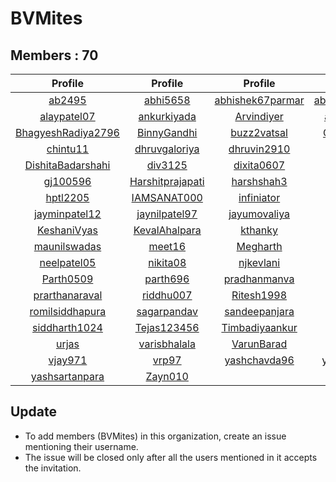 # BVMites


## Members : 70


|                           Profile                           |                         Profile                         |                         Profile                         |                           Profile                           |
| :---------------------------------------------------------: | :-----------------------------------------------------: | :-----------------------------------------------------: | :---------------------------------------------------------: |
|             [ab2495](https://github.com/ab2495)             |         [abhi5658](https://github.com/abhi5658)         | [abhishek67parmar](https://github.com/abhishek67parmar) | [abhishekshingadiya](https://github.com/abhishekshingadiya) |
|        [alaypatel07](https://github.com/alaypatel07)        |      [ankurkiyada](https://github.com/ankurkiyada)      |       [Arvindiyer](https://github.com/Arvindiyer)       |      [aseem-thakkar](https://github.com/aseem-thakkar)      |
| [BhagyeshRadiya2796](https://github.com/BhagyeshRadiya2796) |      [BinnyGandhi](https://github.com/BinnyGandhi)      |      [buzz2vatsal](https://github.com/buzz2vatsal)      |     [ChintanAcharya](https://github.com/ChintanAcharya)     |
|           [chintu11](https://github.com/chintu11)           |    [dhruvgaloriya](https://github.com/dhruvgaloriya)    |      [dhruvin2910](https://github.com/dhruvin2910)      |        [DhruvSuthar](https://github.com/DhruvSuthar)        |
|  [DishitaBadarshahi](https://github.com/DishitaBadarshahi)  |          [div3125](https://github.com/div3125)          |       [dixita0607](https://github.com/dixita0607)       |         [Gazala1996](https://github.com/Gazala1996)         |
|           [gj100596](https://github.com/gj100596)           | [Harshitprajapati](https://github.com/Harshitprajapati) |       [harshshah3](https://github.com/harshshah3)       |        [hetadesai26](https://github.com/hetadesai26)        |
|           [hptl2205](https://github.com/hptl2205)           |      [IAMSANAT000](https://github.com/IAMSANAT000)      |       [infiniator](https://github.com/infiniator)       |      [jaladhipathak](https://github.com/jaladhipathak)      |
|      [jayminpatel12](https://github.com/jayminpatel12)      |    [jaynilpatel97](https://github.com/jaynilpatel97)    |     [jayumovaliya](https://github.com/jayumovaliya)     |             [jp9573](https://github.com/jp9573)             |
|        [KeshaniVyas](https://github.com/KeshaniVyas)        |    [KevalAhalpara](https://github.com/KevalAhalpara)    |          [kthanky](https://github.com/kthanky)          |          [Maulikp21](https://github.com/Maulikp21)          |
|       [maunilswadas](https://github.com/maunilswadas)       |           [meet16](https://github.com/meet16)           |         [Megharth](https://github.com/Megharth)         |         [Mitsypanch](https://github.com/Mitsypanch)         |
|        [neelpatel05](https://github.com/neelpatel05)        |         [nikita08](https://github.com/nikita08)         |        [njkevlani](https://github.com/njkevlani)        |          [Pancham97](https://github.com/Pancham97)          |
|          [Parth0509](https://github.com/Parth0509)          |         [parth696](https://github.com/parth696)         |     [pradhanmanva](https://github.com/pradhanmanva)     |        [pranshu0210](https://github.com/pranshu0210)        |
|     [prarthanaraval](https://github.com/prarthanaraval)     |        [riddhu007](https://github.com/riddhu007)        |       [Ritesh1998](https://github.com/Ritesh1998)       |        [Rohitpa7824](https://github.com/Rohitpa7824)        |
|    [romilsiddhapura](https://github.com/romilsiddhapura)    |      [sagarpandav](https://github.com/sagarpandav)      |    [sandeepanjara](https://github.com/sandeepanjara)    |             [Shreyv](https://github.com/Shreyv)             |
|      [siddharth1024](https://github.com/siddharth1024)      |      [Tejas123456](https://github.com/Tejas123456)      |   [Timbadiyaankur](https://github.com/Timbadiyaankur)   |         [tushar8049](https://github.com/tushar8049)         |
|              [urjas](https://github.com/urjas)              |     [varisbhalala](https://github.com/varisbhalala)     |       [VarunBarad](https://github.com/VarunBarad)       |       [vattytrivedi](https://github.com/vattytrivedi)       |
|            [vjay971](https://github.com/vjay971)            |            [vrp97](https://github.com/vrp97)            |     [yashchavda96](https://github.com/yashchavda96)     |      [yashmehta1202](https://github.com/yashmehta1202)      |
|     [yashsartanpara](https://github.com/yashsartanpara)     |          [Zayn010](https://github.com/Zayn010)          |                                                         |                                                             |


## Update
- To add members (BVMites) in this organization, create an issue mentioning their username.
- The issue will be closed only after all the users mentioned in it accepts the invitation.
